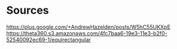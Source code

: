 # Sources

https://plus.google.com/+AndrewHazelden/posts/W5hC55UKXpE
https://theta360.s3.amazonaws.com/4fc7baa6-19e3-11e3-b2f0-52540092ec69-1/equirectangular
